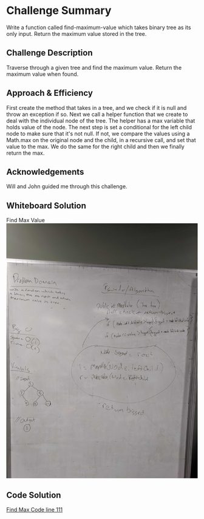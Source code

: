 # Challenge Summary
Write a function called find-maximum-value which takes binary tree as its only input. Return the maximum value stored in the tree.

## Challenge Description
Traverse through a given tree and find the maximum value. Return the maximum value when found.

## Approach & Efficiency
First create the method that takes in a tree, and we check if it is null and throw an exception if so. Next we call a 
helper function that we create to deal with the individual node of the tree. The helper has a max variable that holds value
of the node. The next step is set a conditional for the left child node to make sure that it's not null. If not, we compare
the values using a Math.max on the original node and the child, in a recursive call, and set that value to the max. We 
do the same for the right child and then we finally return the max.

## Acknowledgements
Will and John guided me through this challenge.

## Whiteboard Solution
Find Max Value ![Whiteboard solution](https://github.com/c23-repo/data-structures-and-algorithms/blob/master/code401Challenges/assets/img/FindMaxValue.jpg)

## Code Solution
[Find Max Code line 111](https://github.com/c23-repo/data-structures-and-algorithms/blob/master/code401Challenges/src/main/java/code401Challenges/tree/Tree.java)
